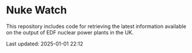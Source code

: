 # Nuke Watch

This repository includes code for retrieving the latest information available on the output of EDF nuclear power plants in the UK.

Last updated: 2025-01-01 22:12